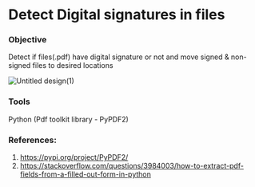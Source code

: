 # Detect Digital signatures in files

### Objective

Detect if files(.pdf) have digital signature or not and move signed & non-signed files to desired locations

![Untitled design(1)](https://user-images.githubusercontent.com/28645647/83011946-5c936e00-a038-11ea-8143-d9c8fe4c8d45.png)

### Tools
Python (Pdf toolkit library - PyPDF2)

### References:
1. https://pypi.org/project/PyPDF2/
2. https://stackoverflow.com/questions/3984003/how-to-extract-pdf-fields-from-a-filled-out-form-in-python
